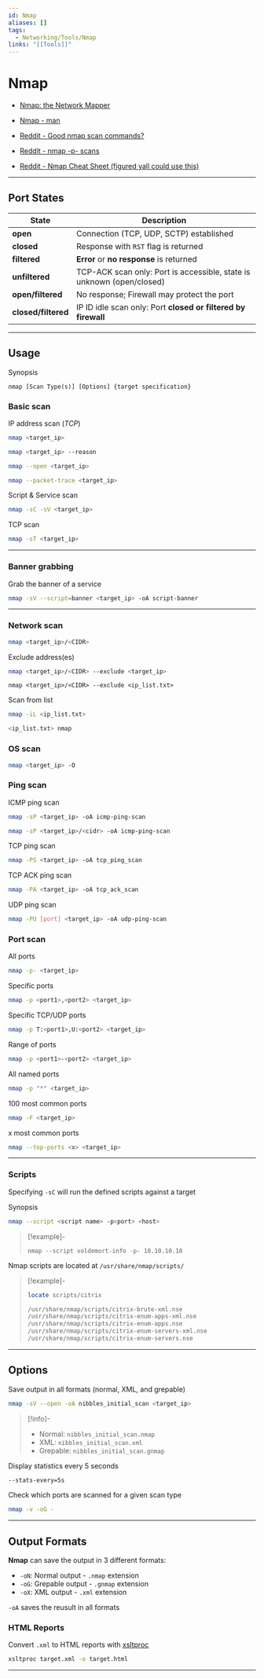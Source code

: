 ```yaml
---
id: Nmap
aliases: []
tags:
  - Networking/Tools/Nmap
links: "[[Tools]]"
---
```


# Nmap

- [Nmap: the Network Mapper](https://nmap.org/)
- [Nmap - man](https://linux.die.net/man/1/nmap)

- [Reddit - Good nmap scan commands?](https://www.reddit.com/r/hackthebox/comments/dft53d/good_nmap_scan_commands/)
- [Reddit - nmap -p- scans](https://www.reddit.com/r/hackthebox/comments/1aguh1o/nmap_p_scans/)
- [Reddit - Nmap Cheat Sheet (figured yall could use this) ](https://www.reddit.com/r/hackthebox/comments/egcxkc/nmap_cheat_sheet_figured_yall_could_use_this/)

___

<!-- Port States {{{-->
## Port States

| State               | Description                                                           |
| ------------------- | --------------------------------------------------------------------- |
| **open**            | Connection (TCP, UDP, SCTP) established                               |
| **closed**          | Response with `RST` flag is returned                                  |
| **filtered**        | **Error** or **no response** is returned                              |
| **unfiltered**      | TCP-ACK scan only: Port is accessible, state is unknown (open/closed) |
| **open/filtered**   | No response; Firewall may protect the port                            |
| **closed/filtered** | IP ID idle scan only: Port **closed or filtered by firewall**         |

___
<!-- }}} -->

## Usage

Synopsis

```shell
nmap [Scan Type(s)] [Options] {target specification}
```

<!-- Basic scan {{{-->
### Basic scan


IP address scan (*TCP*)

```sh
nmap <target_ip>
```

```sh
nmap <target_ip> --reason
```

```sh
nmap --open <target_ip>
```

```sh
nmap --packet-trace <target_ip>
```

Script & Service scan

```sh
nmap -sC -sV <target_ip>
```

TCP scan

```sh
nmap -sT <target_ip>
```

___
<!-- }}} -->

<!-- Banner grabbing {{{-->
### Banner grabbing

Grab the banner of a service

```sh
nmap -sV --script=banner <target_ip> -oA script-banner
```

___
<!-- }}} -->

<!-- Network scan {{{-->
### Network scan

```sh
nmap <target_ip>/<CIDR>
```

Exclude address(es)

```sh
nmap <target_ip>/<CIDR> --exclude <target_ip>
```

```sh2
nmap <target_ip>/<CIDR> --exclude <ip_list.txt>
```

Scan from list

```sh
nmap -iL <ip_list.txt>
```

```sh
<ip_list.txt> nmap
```
<!-- }}} -->

<!-- OS scan {{{-->
### OS scan

```sh
nmap <target_ip> -O
```
<!-- }}} -->

<!-- Ping scan {{{-->
### Ping scan

ICMP ping scan

```sh
nmap -sP <target_ip> -oA icmp-ping-scan
```

```sh
nmap -sP <target_ip>/<cidr> -oA icmp-ping-scan
```

TCP ping scan

```sh
nmap -PS <target_ip> -oA tcp_ping_scan
```

TCP ACK ping scan

```sh
nmap -PA <target_ip> -oA tcp_ack_scan
```

UDP ping scan

```sh
nmap -PU [port] <target_ip> -oA udp-ping-scan
```
<!-- }}} -->

<!-- Port scan {{{-->
### Port scan

All ports

```sh
nmap -p- <target_ip>
```

Specific ports

```sh
nmap -p <port1>,<port2> <target_ip>
```

Specific TCP/UDP ports

```sh
nmap -p T:<port1>,U:<port2> <target_ip>
```

Range of ports

```sh
nmap -p <port1>-<port2> <target_ip>
```

All named ports

```sh
nmap -p "*" <target_ip>
```

100 most common ports

```sh
nmap -F <target_ip>
```

x most common ports

```sh
nmap --top-ports <x> <target_ip>
```

___
<!-- }}} -->

<!-- Scripts {{{-->
### Scripts

Specifying `-sC` will run the defined scripts against a target

Synopsis

```sh
nmap --script <script name> -p<port> <host>
```

> [!example]-
>
> ```
> nmap --script voldemort-info -p- 10.10.10.10
> ```

Nmap scripts are located at `/usr/share/nmap/scripts/`

> [!example]-
>
> ```sh
> locate scripts/citrix
> ```
> ```sh
> /usr/share/nmap/scripts/citrix-brute-xml.nse
> /usr/share/nmap/scripts/citrix-enum-apps-xml.nse
> /usr/share/nmap/scripts/citrix-enum-apps.nse
> /usr/share/nmap/scripts/citrix-enum-servers-xml.nse
> /usr/share/nmap/scripts/citrix-enum-servers.nse
> ```

___
<!--}}}-->

<!-- Options {{{-->
## Options

Save output in all formats (normal, XML, and grepable)

```sh
nmap -sV --open -oA nibbles_initial_scan <target_ip>
```

> [!info]-
>
> - Normal: `nibbles_initial_scan.nmap`
> - XML: `nibbles_initial_scan.xml`
> - Grepable: `nibbles_initial_scan.gnmap`

Display statistics every 5 seconds

```sh
--stats-every=5s
```

Check which ports are scanned for a given scan type

```sh
nmap -v -oG -
```

___
<!-- }}} -->

<!-- Output Formats {{{-->
## Output Formats

**Nmap** can save the output in 3 different formats:

- `-oN`: Normal output - `.nmap` extension
- `-oG`: Grepable output - `.gnmap` extension
- `-oX`: XML output - `.xml` extension

`-oA` saves the reusult in all formats

### HTML Reports

Convert `.xml` to HTML reports with [xsltproc](https://linux.die.net/man/1/xsltproc)

```sh
xsltproc target.xml -o target.html
```

___
<!-- }}} -->
